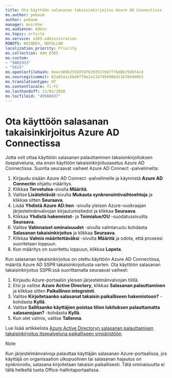 ```yaml
---
title: Ota käyttöön salasanan takaisinkirjoitus Azure AD Connectissa
ms.author: pebaum
author: pebaum
manager: mnirkhe
ms.audience: Admin
ms.topic: article
ms.service: o365-administration
ROBOTS: NOINDEX, NOFOLLOW
localization_priority: Priority
ms.collection: Adm_O365
ms.custom:
- "9002933"
- "5615"
ms.openlocfilehash: 0eecd89b2558359702935379d7ffbd8b7508f4cd
ms.sourcegitcommit: 62a83a1c6bd9779a1a11b749490bd11670d4b063
ms.translationtype: HT
ms.contentlocale: fi-FI
ms.lasthandoff: 12/02/2020
ms.locfileid: "49560437"
---
```

# <a name="enable-password-writeback-in-azure-ad-connect"></a>Ota käyttöön salasanan takaisinkirjoitus Azure AD Connectissa

Jotta voit ottaa käyttöön salasanan palauttaminen takaisinkirjoituksen itsepalveluna, ota ensin käyttöön takaisinkirjoitusasetus Azure AD Connectissa. Suorita seuraavat vaiheet Azure AD Connect -palvelimelta:

1. Kirjaudu sisään Azure AD Connect -palvelimelle ja käynnistä **Azure AD Connectin** ohjattu määritys.
2. Klikkaa **Tervetuloa**-sivulla **Määritä**.
3. Valitse **Lisätehtävät**-sivulta **Mukauta synkronointivaihtoehtoja** ja klikkaa sitten **Seuraava**.
4. Lisää **Yhdistä Azure AD:hen** -sivulla yleisen Azure-vuokraajan järjestelmänvalvojan kirjautumistiedot ja klikkaa **Seuraava**.
5. Klikkaa **Yhdistä hakemistot**- ja **Toimialue/OU** -suodatussivuilta **Seuraava**.
6. Valitse **Valinnaiset ominaisuudet** -sivulla valintaruutu kohdasta **Salasanan takaisinkirjoitus** ja klikkaa **Seuraava**.
7. Klikkaa **Valmis määritettäväksi** -sivulta **Määritä** ja odota, että prosessi suoritetaan loppuun.
8. Kun määritys on suoritettu loppuun, klikkaa **Lopeta**.

Kun salasanan takaisinkirjoitus on otettu käyttöön Azure AD Connectissa, määritä Azure AD SSPR takaisinkirjoitusta varten.  Ota käyttöön salasanan takaisinkirjoitus SSPR:ssä suorittamalla seuraavat vaiheet:

1. Kirjaudu Azure-portaaliin yleisen järjestelmänvalvojan tilillä.
2. Etsi ja valitse **Azure Active Directory**, klikkaa **Salasanan palauttaminen** ja klikkaa sitten **Paikallinen integrointi**.
3. Valitse **Kirjoitetaanko salasanat takaisin paikalliseen hakemistoon?** -kohdasta **Kyllä**.
4. Valitse **Sallitaanko käyttäjien poistaa tilien lukituksen palauttamatta salasanojaan?** -kohdasta **Kyllä**.
5. Kun olet valmis, valitse **Tallenna**.

Lue lisää artikkelista [Azure Active Directoryn salasanan palauttamisen takaisinkirjoitus itsepalveluna paikalliseen ympäristöön](https://docs.microsoft.com/azure/active-directory/authentication/tutorial-enable-sspr-writeback).

> [!NOTE]
>  Kun järjestelmänvalvoja palauttaa käyttäjän salasanan Azure-portaalissa, jos käyttäjä on organisaation ulkopuolinen tai salasanan hajautus on synkronoitu, salasana kirjoitetaan takaisin paikallisesti. Tätä ominaisuutta ei tällä hetkellä tueta Office-hallintaportaalissa.